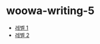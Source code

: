 # woowa-writing-5

- [레벨 1](https://github.com/gabrielyoon7/woowa-writing-5/blob/gabrielyoon7/level-1.md)
- [레벨 2](https://github.com/gabrielyoon7/woowa-writing-5/blob/gabrielyoon7/level-2.md)
